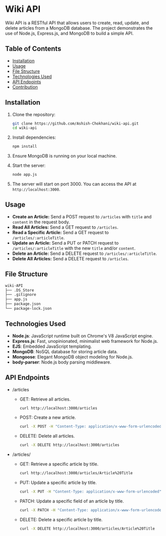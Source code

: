 # Wiki API

Wiki API is a RESTful API that allows users to create, read, update, and delete articles from a MongoDB database. The project demonstrates the use of Node.js, Express.js, and MongoDB to build a simple API.

## Table of Contents

- [Installation](#installation)
- [Usage](#usage)
- [File Structure](#file-structure)
- [Technologies Used](#technologies-used)
- [API Endpoints](#api-endpoints)
- [Contribution](#contribution)

## Installation

1. Clone the repository:
    ```bash
    git clone https://github.com/Ashish-Chokhani/wiki-api.git
    cd wiki-api
    ```

2. Install dependencies:
    ```bash
    npm install
    ```

3. Ensure MongoDB is running on your local machine.

4. Start the server:
    ```bash
    node app.js
    ```

5. The server will start on port 3000. You can access the API at `http://localhost:3000`.

## Usage

- **Create an Article:** Send a POST request to `/articles` with `title` and `content` in the request body.
- **Read All Articles:** Send a GET request to `/articles`.
- **Read a Specific Article:** Send a GET request to `/articles/:articleTitle`.
- **Update an Article:** Send a PUT or PATCH request to `/articles/:articleTitle` with the new `title` and/or `content`.
- **Delete an Article:** Send a DELETE request to `/articles/:articleTitle`.
- **Delete All Articles:** Send a DELETE request to `/articles`.

## File Structure

```bash
wiki-API
├── .DS_Store
├── .gitignore
├── app.js
├── package.json
└── package-lock.json
```

## Technologies Used
- **Node.js**: JavaScript runtime built on Chrome's V8 JavaScript engine.
- **Express.js**: Fast, unopinionated, minimalist web framework for Node.js.
- **EJS**: Embedded JavaScript templating.
- **MongoDB**: NoSQL database for storing article data.
- **Mongoose**: Elegant MongoDB object modeling for Node.js.
- **body-parser**: Node.js body parsing middleware.

## API Endpoints
- /articles
  - GET: Retrieve all articles.

    ``` bash
    curl http://localhost:3000/articles
    ```

  - POST: Create a new article.

    ```bash
    curl -X POST -H "Content-Type: application/x-www-form-urlencoded" -d "title=Article Title&content=Article Content" http://localhost:3000/articles
    ```

   - DELETE: Delete all articles.

        ```bash
        curl -X DELETE http://localhost:3000/articles
        ```

- /articles/
  
   - GET: Retrieve a specific article by title.

        ```bash
        curl http://localhost:3000/articles/Article%20Title
        ```

  - PUT: Update a specific article by title.

    ```bash
    curl -X PUT -H "Content-Type: application/x-www-form-urlencoded" -d "title=New Title&content=New Content" http://localhost:3000/articles/Article%20Title
    ```
    
  - PATCH: Update a specific field of an article by title.

    ```bash
    curl -X PATCH -H "Content-Type: application/x-www-form-urlencoded" -d "content=Updated Content" http://localhost:3000/articles/Article%20Title
    ```

  - DELETE: Delete a specific article by title.

    ```bash
    curl -X DELETE http://localhost:3000/articles/Article%20Title
    ```
